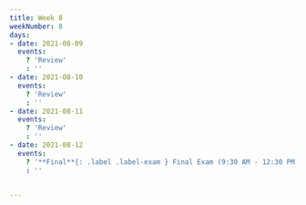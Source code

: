 ```yaml
---
title: Week 8
weekNumber: 8
days:
- date: 2021-08-09
  events:
    ? 'Review'
    : ''
- date: 2021-08-10
  events:
    ? 'Review'
    : ''
- date: 2021-08-11
  events:
    ? 'Review'
    : ''
- date: 2021-08-12
  events:
    ? '**Final**{: .label .label-exam } Final Exam (9:30 AM - 12:30 PM) ([blank](resources/assets/exams/su21/su21final.pdf)) ([solutions](resources/assets/exams/su21/su21final_sol.pdf))'
    : ''


---
```

